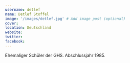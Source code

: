 ```yaml
---
username: detlef
name: Detlef Stoffel
image: '/images/detlef.jpg' # Add image post (optional)
cover:
location: Deutschland
website: 
twitter: 
facebook: 
---
```


Ehemaliger Schüler der GHS. Abschlussjahr 1985.